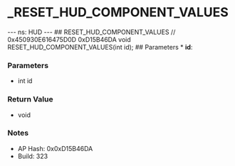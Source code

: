 # _RESET_HUD_COMPONENT_VALUES

--- ns: HUD --- ## RESET_HUD_COMPONENT_VALUES  // 0x450930E616475D0D 0xD15B46DA void RESET_HUD_COMPONENT_VALUES(int id);   ## Parameters * **id**:

### Parameters
* int id

### Return Value
* void

### Notes
* AP Hash: 0x0xD15B46DA
* Build: 323

